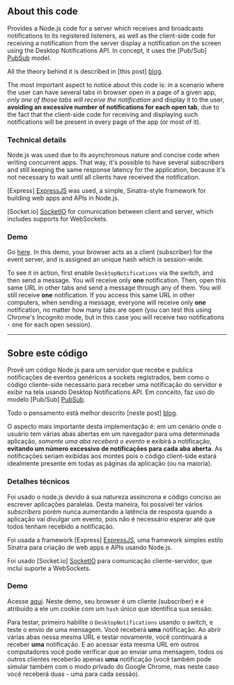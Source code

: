 ﻿## About this code

Provides a Node.js code for a server which receives and broadcasts notifications to its registered listeners, as well as the client-side code for receiving a notification from the server display a notification on the screen using the Desktop Notifications API. In concept, it uses the [Pub/Sub] [PubSub] model.

All the theory behind it is described in [this post] [blog].

The most important aspect to notice about this code is: in a scenario where the user can have several tabs in browser open in a page of a given app, *only one of those tabs will receive the notification* and display it to the user, **avoiding an excessive number of notifications for each open tab**, due to the fact that the client-side code for receiving and displaying such notifications will be present in every page of the app (or most of it).

### Technical details

Node.js was used due to its asynchronous nature and concise code when writing concurrent apps. That way, it's possible to have several *subscribers* and still keeping the same response latency for the application, because it's not necessary to wait until all clients have received the notification.

[Express] [ExpressJS] was used, a simple, Sinatra-style framework for building web apps and APIs in Node.js.

[Socket.io] [SocketIO] for comunication between client and server, which includes supports for WebSockets.

### Demo

Go [here][DemoLink]. In this demo, your browser acts as a client (subscriber) for the event server, and is assigned an unique hash which is session-wide.

To see it in action, first enable `DesktopNotifications` via the switch, and then send a message. You will receive only **one** notification. Then, open this same URL in other tabs and send a message through any of them. You will still receive **one** notification. If you access this same URL in other computers, when sending a message, everyone will receive only **one** notification, no matter how many tabs are open (you can test this using Chrome's Incognito mode, but in this case you will receive two notifications - one for each open session).

---

## Sobre este código

Provê um código Node.js para um servidor que recebe e publica notificações de eventos genéricos a sockets registrados, bem como o código cliente-side necessário para receber uma notificação do servidor e exibir na tela usando Desktop Notifications API. Em conceito, faz uso do modelo [Pub/Sub] [PubSub].

Todo o pensamento está melhor descrito [neste post] [blog].

O aspecto mais importante desta implementação é: em um cenário onde o usuário tem várias abas abertas em um navegador para uma determinada aplicação, *somente uma aba receberá o evento* e exibirá a notificação, **evitando um número excessivo de notificações para cada aba aberta**. As notificações seriam exibidas aos montes pois o código client-side estará idealmente presente em todas as páginas da aplicação (ou na maioria).

### Detalhes técnicos

Foi usado o node.js devido á sua natureza assíncrona e código conciso ao escrever aplicações paralelas. Desta maneira, foi possível ter vários *subscribers* porém nunca aumentando a latência de resposta quando a aplicação vai divulgar um evento, pois não é necessário esperar até que todos tenham recebido a notificação.

Foi usada a framework [Express] [ExpressJS], uma framework simples estilo Sinatra para criação de web apps e APIs usando Node.js.

Foi usado [Socket.io] [SocketIO] para comunicação cliente-servidor, que inclui suporte a WebSockets.

### Demo

Acesse [aqui][DemoLink]. Neste demo, seu browser é um cliente (subscriber) e é atribuído a ele um cookie com um `hash` único que identifica sua sessão. 

Para testar, primeiro habilite o `DesktopNotifications` usando o switch, e teste o envio de uma mensagem. Você receberá **uma** notificação. Ao abrir várias abas nessa mesma URL e testar novamente, você continuará a receber **uma** notificação. E ao acessar esta mesma URL em outros computadores você pode verificar que ao enviar uma mensagem, todos os outros clientes receberão apenas **uma** notificação (você também pode simular também com o modo privado do Google Chrome, mas neste caso você receberá duas - uma para cada sessão).

[DemoLink]: http://app.rodolfoferreira.com.br/
[PubSub]: http://c2.com/cgi/wiki?PublishSubscribeModel
[blog]: http://rodolfoferreira.com.br/2013/02/14/real-time-event-notifications-for-web-apps-part-1
[ExpressJS]: http://expressjs.com/
[SocketIO]: http://socket.io/
